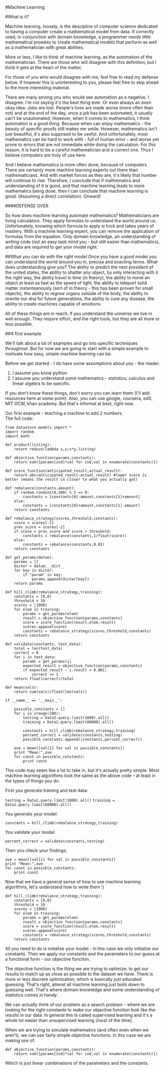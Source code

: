 #Machine Learning

#What is it?

Machine learning, loosely, is the descipline of computer science dedicated to having a computer create a mathematical model from data.  If correctly used, in conjunction with domain knowledge, a programmer needs little mathematical prowess to create mathematical models that perform as well as a mathematician with great abilities.  

More or less, I like to think of machine learning, as the automation of the mathematician.  There are those who will disagree with this definition, but I think it gets at the heart of the matter.  

For those of you who would disagree with me, feel free to read my defense below.  If however this is uninteresting to you, please feel free to skip ahead to the more interesting material.  

There are many among you who would see automation as a negative.  I disagree.  I'm not saying it's the best thing ever.  Or even always an even okay idea.  Jobs are lost.  People's lives are made worse (more often than not) and at the end of the day, once a job has been automated, it usually can't be unautomated.  However, when it comes to mathematics, I think automation is a good thing.  Because when can enjoy mathematics - the beauty of specific proofs still makes me smile.  However, mathematics isn't just beautiful, it's also supposed to be useful.  And unfortunately, most mathematics can be hard to work with - full of human error - and worse yet prone to errors that are not immediate while doing the calculation.  For this reason, it is hard to be a careful mathematician and a correct one.  Thus I believe computers are truly of use here.  

And I believe mathematics is more often done, because of computers.  There are certainly more machine learning experts out there than mathematicians.  And with market forces as they are, it's likely that number will continue to rise.  Therefore, I conclude that if mathematics and understanding of it is good, and that machine learning leads to more mathematics being done, then I can conclude that machine learning is good.  (Assuming a direct correlation).    Onward!

####DEFENSE OVER

So how does machine learning automate mathematics?  Mathematicians are living calculators.  They apply formulas to understand the world around us.  Unfortunately, knowing which formula to apply is trick and takes years of mastery.  With a machine learning expert, you can remove the application of formulas from the equation.  Only domain knowledge, an understanding of writing code (not an easy task mind you - but still easier than mathematics), and data are required to get your model right.  

##What you can do with the right model
Once you have a good model you can understand the world around you in, precise and exacting terms.  What does understanding give you?  The ability to predict the next president of the united states, the ability to shatter any object, by only interacting with it the right way, the ability travel in time (in theory), the ability to move an object at least as fast as the speed of light, the ability to teleport solid matter instanteanously (sort of in theory - this has been proven for small objects), the ability to regrow organs outside of the body, the ability to rewrite our dna for future generations, the ability to cure any disease, the ability to create machines capable of emotions.  

All of these things are in reach, if you understand the universe we live in well enough.  They require effort, and the right tools, but they are all more or less possible.  

##A first example

We'll talk about a lot of examples and go into specific techniques throughout.  But for now we are going to start with a simple example to motivate how easy, simple machine learning can be.  

Before we get started - I do have some assumptions about you - the reader.  

1) I assume you know python
2) I assume you understand some mathematics - statistics, calculus and linear algebra to be specific.  

If you don't know these things, don't worry you can learn them (I'll add resources here at some point).  Also, you can use google, coursera, edX, MIT OCW, khan academy.  But that's informal at best, right now.  

Our first example - teaching a machine to add 2 numbers.  
The full code:

```
from datastore.models import *
import random
import math

def product(listing):
    return reduce(lambda x,y:x*y,listing)

def objective_function(params,constants):
    return sum([params[ind]*val for ind,val in enumerate(constants)])

def score_function(anticipated_result,actual_result):
    return abs(anticipated_result-actual_result) #lower score is better (means the result is closer to what you actually got)

def rebalance(constants,amount):
    if random.randint(0,100) % 2 == 0:
        constants = [constants[0]-amount,constants[1]+amount]
    else:
        constants = [constants[0]+amount,constants[1]-amount]
    return constants

def rebalance_strategy(scores,threshold,constants):
    score = scores[-1]
    prev_score = scores[-2]
    if score > prev_score and score > threshold:
        constants = rebalance(constants,1/float(score))
    else:
        constants = rebalance(constants,0.01)
    return constants

def get_params(datum):
    params = []
    dicter = datum.__dict__
    for key in dicter:
        if "param" in key:
            params.append(dicter[key])
    return params

def hill_climb(rebalance_strategy,training):
    constants = [0,0]
    threshold = 10
    scores = [1000]
    for elem in training:
        params = get_params(elem)
        result = objective_function(params,constants)
        score = score_function(result,elem.result)
        scores.append(score)
        constants = rebalance_strategy(scores,threshold,constants)
    return constants

def validate(constants, test_data):
    total = len(test_data)
    correct = 0
    for i in test_data:
        params = get_params(i)
        expected_result = objective_function(params,constants)
        if expected_result - i.result < 0.001:
            correct += 1
    return float(correct)/total

def mean(vals):
    return sum(vals)/float(len(vals))

if __name__ == '__main__':

    possible_constants = []
    for i in xrange(100):
        testing = Data2.query.limit(1000).all()
        training = Data2.query.limit(60000).all()
    
        constants = hill_climb(rebalance_strategy,training)
        percent_correct = validate(constants,testing)
        possible_constants.append((constants,percent_correct))

    ave = mean([val[1] for val in possible_constants]) 
    print "Mean:",ave
    for const in possible_constants:
        print const

```

This code may seem like a lot to take in, but it's actually pretty simple.  Most machine learning algorithms look the same as the above code - at least in the types of things you do.

First you generate training and test data:

`testing = Data2.query.limit(1000).all()`
`training = Data2.query.limit(60000).all()`
 
 You generate your model: 

 `constants = hill_climb(rebalance_strategy,training)`

 You validate your model:

 `percent_correct = validate(constants,testing)`

 Then you check your findings:

```
ave = mean([val[1] for val in possible_constants]) 
print "Mean:",ave
for const in possible_constants:
    print const
```

Now that we have a general sense of how to use machine learning algorithms, let's understand how to write them :)

```
def hill_climb(rebalance_strategy,training):
    constants = [0,0]
    threshold = 10
    scores = [1000]
    for elem in training:
        params = get_params(elem)
        result = objective_function(params,constants)
        score = score_function(result,elem.result)
        scores.append(score)
        constants = rebalance_strategy(scores,threshold,constants)
    return constants
```

All you need to do is initialize your model - in this case we only initialize our constants.  Then we apply our constants and the parameters to our guess at a functional form - our objective function.  

The objective function is the thing we are trying to optimize, to get our results to match up as close as possible to the dataset we have.  There is more or less discrete opitmization, which is basically just educated guessing.  That's right, almost all machine learning just boils down to guessing well.  That's where domain knowledge and some understanding of statistics comes in handy.  

We can actually think of our problem as a search problem - where we are looking for the right constants to make our objective function look like the results in our data.  In general this is called supervised learning and it's a whole lot easier than unsupervised learning (most of the time).  

When we are trying to simulate mathematics (and often even when we aren't), we can use fairly simple objective functions.  In this case we are making use of:

```
def objective_function(params,constants):
    return sum([params[ind]*val for ind,val in enumerate(constants)])
```

Which is just linear combinations of the parameters and the constants.  





